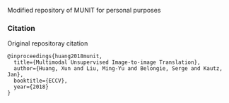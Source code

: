 Modified repository of MUNIT for personal purposes


### Citation

Original repositoray citation

```
@inproceedings{huang2018munit,
  title={Multimodal Unsupervised Image-to-image Translation},
  author={Huang, Xun and Liu, Ming-Yu and Belongie, Serge and Kautz, Jan},
  booktitle={ECCV},
  year={2018}
}
```


